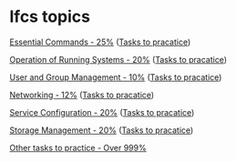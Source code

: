 # lfcs topics
[Essential Commands - 25%](/learn/EssentialCommands.md) ([Tasks to pracatice](/practice/EssentialCommands_practice.md))

[Operation of Running Systems - 20%](/learn/OperationOfRunningSystems.md) ([Tasks to pracatice](/practice/OperationOfRunningSystems_practice.md))

[User and Group Management - 10%](/learn/UserAndGroupManagement.md) ([Tasks to pracatice](/practice/UserAndGroupManagement_practice.md))

[Networking - 12%](/learn/Networking.md) ([Tasks to pracatice](/practice/Networking_practice.md))

[Service Configuration - 20%](/learn/ServiceConfiguration.md) ([Tasks to pracatice](/practice/ServiceConfiguration_practice.md))

[Storage Management - 20%](/learn/Networking.md) ([Tasks to pracatice](/practice/StorageManagement_practice.md))

[Other tasks to practice - Over 999%](/practice/Other_practice.md)
